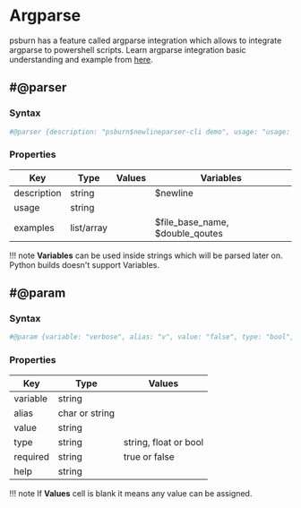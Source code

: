 # Argparse

psburn has a feature called argparse integration which allows to integrate argparse to powershell scripts. Learn argparse integration basic understanding and example from [here](/gettingstarted/argparseintegration/).



## #@parser

### Syntax

```ps1
#@parser {description: "psburn$newlineparser-cli demo", usage: "usage: test.exe [<commands>]", examples: ["$file_base_name.exe --name $double_qoutes360modder$double_qoutes", "$file_base_name.exe --log"]}
```

### Properties

| Key         | Type       | Values | Variables                       |
|-------------|------------|--------|---------------------------------|
| description | string     |        | $newline                        |
| usage       | string     |        |                                 |
| examples    | list/array |        | $file_base_name, $double_qoutes |

!!! note
	**Variables** can be used inside strings which will be parsed later on.
	Python builds doesn't support Variables.

## #@param

### Syntax

```ps1
#@param {variable: "verbose", alias: "v", value: "false", type: "bool", required: "false", help: "enable or disable logging"}
```

### Properties

| Key      | Type           | Values                |
|----------|----------------|-----------------------|
| variable | string         |                       |
| alias    | char or string |                       |
| value    | string         |                       |
| type     | string         | string, float or bool |
| required | string         | true or false         |
| help     | string         |                       |

!!! note
	If **Values** cell is blank it means any value can be assigned.